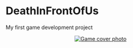 # DeathInFrontOfUs
My first game development project 

<p align="center">
  <a href="https://i.ibb.co/YZ2hyF0/DALL-E-2024-02-23-02-45-21-Create-a-cover-image-for-a-video-game-titled-Death-in-Front-of-Us-The-gam.webp">
    <img src="https://i.ibb.co/YZ2hyF0/DALL-E-2024-02-23-02-45-21-Create-a-cover-image-for-a-video-game-titled-Death-in-Front-of-Us-The-gam.webp" alt="Game cover photo">
  </a>
</p>
